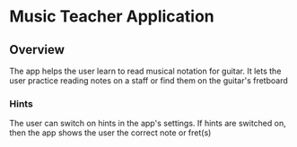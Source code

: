 # Music Teacher Application

## Overview

The app helps the user learn to read musical notation for guitar. It lets the user practice reading
notes on a staff or find them on the guitar's fretboard

### Hints

The user can switch on hints in the app's settings. If hints are switched on, then the app shows
the user the correct note or fret(s)

